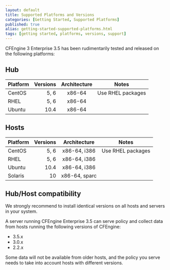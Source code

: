 ```yaml
---
layout: default
title: Supported Platforms and Versions
categories: [Getting Started, Supported Platforms]
published: true
alias: getting-started-supported-platforms.html
tags: [getting started, platforms, versions, support]
---
```


<!--- switch for release
CFEngine 3 Enterprise 3.5 has been tested and is generally available on the following platforms:
-->
CFEngine 3 Enterprise 3.5 has been rudimentarily tested and released on the following platforms:

## Hub

| Platform     | Versions | Architecture    | Notes                          |
|--------------|---------:|:---------------:|--------------------------------|
|CentOS        | 5, 6     | x86-64          | Use RHEL packages              |
|RHEL          | 5, 6     | x86-64          |                                |
|Ubuntu        | 10.4     | x86-64          |                                |

## Hosts

| Platform     | Versions | Architecture    | Notes                          |
|--------------|---------:|:---------------:|--------------------------------|
|CentOS        | 5, 6     | x86-64, i386    | Use RHEL packages              |
|RHEL          | 5, 6     | x86-64, i386    |                                |
|Ubuntu        | 10.4     | x86-64, i386    |                                |
|Solaris       | 10       | x86-64, sparc   |                                |


## Hub/Host compatibility

We strongly recommend to install identical versions on all hosts and servers in your
system.

A server running CFEngine Enterprise 3.5 can serve policy and collect data from hosts
running the following versions of CFEngine:

* 3.5.x
* 3.0.x
* 2.2.x


Some data will not be available from older hosts, and the policy you serve needs to
take into account hosts with different versions.
